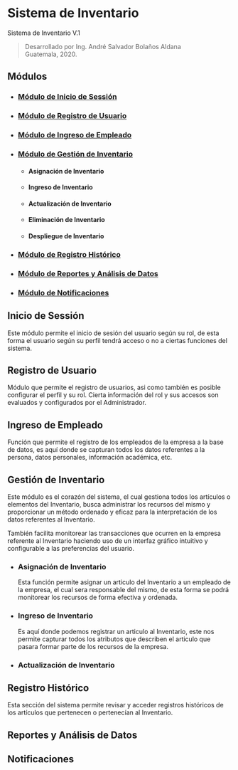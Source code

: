 # Sistema de Inventario

Sistema de Inventario V.1
>Desarrollado por Ing. André Salvador Bolaños Aldana  
Guatemala, 2020.

## Módulos

- ### [Módulo de Inicio de Sessión](#Inicio-de-Sessión)
- ### [Módulo de Registro de Usuario](#Registro-de-Usuario)
- ### [Módulo de Ingreso de Empleado](#Ingreso-de-Empleado)
- ### [Módulo de Gestión de Inventario](#Gestión-de-Inventario)
    - #### Asignación de Inventario
    - #### Ingreso de Inventario
    - #### Actualización de Inventario
    - #### Eliminación de Inventario
    - #### Despliegue de Inventario
- ### [Módulo de Registro Histórico](#Registro-Histórico)
- ### [Módulo de Reportes y Análisis de Datos](#Reportes-y-Análisis-de-Datos)
- ### [Módulo de Notificaciones](#Notificaciones)



## Inicio de Sessión

Este módulo permite el inicio de sesión del usuario según su rol, de esta forma el usuario según su perfil tendrá acceso o no a ciertas funciones del sistema.

## Registro de Usuario

Módulo que permite el registro de usuarios, asi como también es posible configurar el perfil y su rol. Cierta información del rol y sus accesos son evaluados y configurados por el Administrador.

## Ingreso de Empleado

Función que permite el registro de los empleados de la empresa a la base de datos, es aquí donde se capturan todos los datos referentes a la persona, datos personales, información académica, etc.

## Gestión de Inventario

Este módulo es el corazón del sistema, el cual gestiona todos los artículos o elementos del Inventario, busca administrar los recursos del mismo y proporcionar un método ordenado y eficaz para la interpretación de los datos referentes al Inventario.

También facilita monitorear las transacciones que ocurren en la empresa referente al Inventario haciendo uso de un interfaz gráfico intuitivo y configurable a las preferencias del usuario.

- ### Asignación de Inventario

    Esta función permite asignar un articulo del Inventario a un empleado de la empresa, el cual sera responsable del mismo, de esta forma se podrá monitorear los recursos de forma efectiva y ordenada.

- ### Ingreso de Inventario

    Es aquí donde podemos registrar un articulo al Inventario, este nos permite capturar todos los atributos que describen el articulo que pasara formar parte de los recursos de la empresa.

- ### Actualización de Inventario



## Registro Histórico

Esta sección del sistema permite revisar y acceder registros históricos de los artículos que pertenecen o pertenecían al Inventario. 

## Reportes y Análisis de Datos



## Notificaciones



